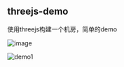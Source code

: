 ## threejs-demo
使用threejs构建一个机房，简单的demo

![image](https://user-images.githubusercontent.com/86639062/123727241-ee1c8180-d8c3-11eb-8a3b-615c3167457c.png)

![demo1](https://user-images.githubusercontent.com/86639062/123730044-77ce4e00-d8c8-11eb-85e3-620deb3bf3ed.gif)

